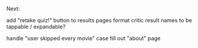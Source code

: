 Next:

add "retake quiz!" button to results pages
format critic result names to be tappable / expandable?

handle "user skipped every movie" case
fill out "about" page
